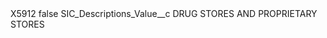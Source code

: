 <?xml version="1.0" encoding="UTF-8"?>
<CustomMetadata xmlns="http://soap.sforce.com/2006/04/metadata" xmlns:xsi="http://www.w3.org/2001/XMLSchema-instance" xmlns:xsd="http://www.w3.org/2001/XMLSchema">
    <label>X5912</label>
    <protected>false</protected>
    <values>
        <field>SIC_Descriptions_Value__c</field>
        <value xsi:type="xsd:string">DRUG STORES AND PROPRIETARY STORES</value>
    </values>
</CustomMetadata>

